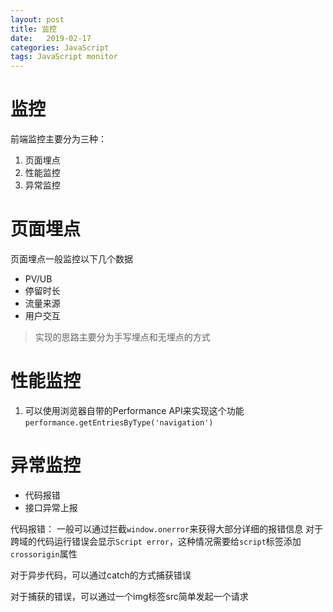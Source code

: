 ```yaml
---
layout: post
title: 监控
date:   2019-02-17
categories: JavaScript
tags: JavaScript monitor
---
```


# 监控

前端监控主要分为三种：

1. 页面埋点
2. 性能监控
3. 异常监控

# 页面埋点

页面埋点一般监控以下几个数据

- PV/UB
- 停留时长
- 流量来源
- 用户交互

> 实现的思路主要分为手写埋点和无埋点的方式

# 性能监控

1. 可以使用浏览器自带的Performance API来实现这个功能
`performance.getEntriesByType('navigation')`

# 异常监控

- 代码报错
- 接口异常上报

代码报错：
一般可以通过拦截`window.onerror`来获得大部分详细的报错信息
对于跨域的代码运行错误会显示`Script error`，这种情况需要给`script`标签添加`crossorigin`属性

对于异步代码，可以通过catch的方式捕获错误

对于捕获的错误，可以通过一个img标签src简单发起一个请求